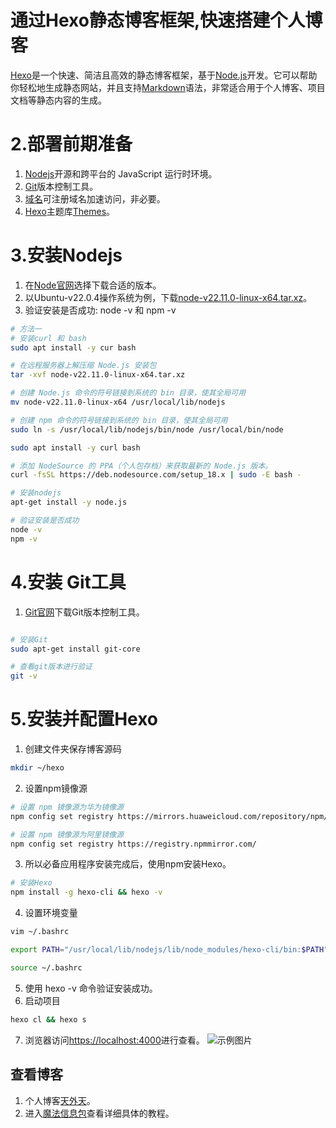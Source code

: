 
# 通过Hexo静态博客框架,快速搭建个人博客

[Hexo](https://hexo.io/)是一个快速、简洁且高效的静态博客框架，基于[Node.js](https://dev.nodejs.cn/)开发。它可以帮助你轻松地生成静态网站，并且支持[Markdown](https://markdown.com.cn/)语法，非常适合用于个人博客、项目文档等静态内容的生成。

# 2.部署前期准备
1. [Nodejs](https://dev.nodejs.cn)开源和跨平台的 JavaScript 运行时环境。
2. [Git](https://git-scm.com/downloads)版本控制工具。
3. [域名](https://wanwang.aliyun.com/domain/)可注册域名加速访问，非必要。
4. [Hexo](https://hexo.io/)主题库[Themes](https://hexo.io/themes/)。

# 3.安装Nodejs
1. 在[Node官网](https://dev.nodejs.cn/)选择下载合适的版本。
2. 以Ubuntu-v22.0.4操作系统为例，下载[node-v22.11.0-linux-x64.tar.xz](https://nodejs.org/en/download/prebuilt-binaries)。
3. 验证安装是否成功: node -v 和 npm -v
```bash
# 方法一
# 安装curl 和 bash
sudo apt install -y cur bash

# 在远程服务器上解压缩 Node.js 安装包
tar -xvf node-v22.11.0-linux-x64.tar.xz

# 创建 Node.js 命令的符号链接到系统的 bin 目录，使其全局可用
mv node-v22.11.0-linux-x64 /usr/local/lib/nodejs

# 创建 npm 命令的符号链接到系统的 bin 目录，使其全局可用
sudo ln -s /usr/local/lib/nodejs/bin/node /usr/local/bin/node

sudo apt install -y curl bash

# 添加 NodeSource 的 PPA（个人包存档）来获取最新的 Node.js 版本。
curl -fsSL https://deb.nodesource.com/setup_18.x | sudo -E bash -

# 安装nodejs
apt-get install -y node.js

# 验证安装是否成功
node -v
npm -v
```

# 4.安装 Git工具
1. [Git官网](https://git-scm.com/downloads)下载Git版本控制工具。
```bash

# 安装Git
sudo apt-get install git-core

# 查看git版本进行验证
git -v
```

# 5.安装并配置Hexo
1. 创建文件夹保存博客源码
```bash
mkdir ~/hexo
```
2. 设置npm镜像源
```bash
# 设置 npm 镜像源为华为镜像源
npm config set registry https://mirrors.huaweicloud.com/repository/npm/

# 设置 npm 镜像源为阿里镜像源
npm config set registry https://registry.npmmirror.com/
```
3. 所以必备应用程序安装完成后，使用npm安装Hexo。
```bash
# 安装Hexo
npm install -g hexo-cli && hexo -v
```
4. 设置环境变量
```bash
vim ~/.bashrc

export PATH="/usr/local/lib/nodejs/lib/node_modules/hexo-cli/bin:$PATH"

source ~/.bashrc
```
5. 使用 hexo -v 命令验证安装成功。
6. 启动项目
```bash
hexo cl && hexo s
```
7. 浏览器访问[https://localhost:4000](https://localhost:4000)进行查看。
![示例图片](https://cdn.jsdelivr.net/gh/tongzanyang/PicGo@main/hexo-test.png)

## 查看博客
1. 个人博客[天外天](https://guhe-tzy-github-io.pages.dev/)。
2. 进入[魔法信息包](https://blog.zetman.cn/article/hexo-1/)查看详细具体的教程。
